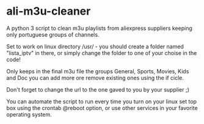 # ali-m3u-cleaner
A python 3 script to clean m3u playlists from aliexpress suppliers keeping only portuguese groups of channels.

Set to work on linux directory /usr/ - you should create a folder named "lista_iptv" in there, or simply change the folder to one of your choise in the code!

Only keeps in the final m3u file the groups General, Sports, Movies, Kids and Doc you can add more ore remove existing ones using the if cicle.

Don't forget to change the url to the one gaved to you by your supplier ;)

You can automate the script to run every time you turn on your linux set top box using the crontab @reboot option, or use other services in your favorite operating system.
